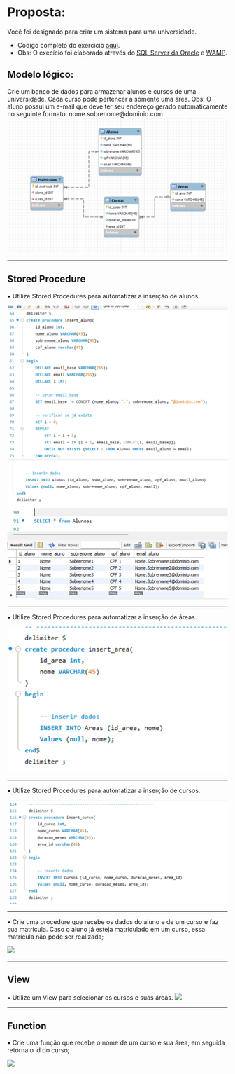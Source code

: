 <h1>Proposta:</h1>

Você foi designado para criar um sistema para uma universidade.

* Código completo do exercício [aqui](https://github.com/thaisconto/Curso-ADS/blob/main/Bando_Dados/Lista_Functions/sql_function.sql).
* Obs: O execício foi elaborado através do [SQL Server da Oracle](https://dev.mysql.com/doc/) e [WAMP](https://sourceforge.net/projects/wampserver/).

<h2>Modelo lógico:</h2>
Crie um banco de dados para armazenar alunos e cursos de uma universidade. Cada curso pode pertencer a somente uma área.
Obs: O aluno possui um e-mail que deve ter seu endereço gerado automaticamente no seguinte formato: nome.sobrenome@dominio.com

<img src = modelo_logico.png>

----------------------------------------------------------------------------

<h2>Stored Procedure</h2>

• Utilize Stored Procedures para automatizar a inserção de alunos

<img src = print_stored_procedure_insert_aluno_1.png>
<img src = print_stored_procedure_insert_aluno_2.png>
<img src = print_stored_procedure_insert_aluno_3.png>

----------------------------------------------------------------------------

• Utilize Stored Procedures para automatizar a inserção de áreas.

<img src = print_stored_procedure_insert_area_1.png>

----------------------------------------------------------------------------

• Utilize Stored Procedures para automatizar a inserção de cursos.

<img src = print_stored_procedure_insert_curso_1.png>

----------------------------------------------------------------------------

• Crie uma procedure que recebe os dados do aluno e de um curso e faz sua matrícula. Caso o aluno já esteja matriculado em um curso, essa matrícula não pode ser realizada;

<img src = print_stored_procedure_nova_matricula_1.png>

----------------------------------------------------------------------------

<h2>View</h2>
• Utilize um View para selecionar os cursos e suas áreas.

<img src = print_view_cursos_e_areas_1.png>

----------------------------------------------------------------------------

<h2>Function</h2>

• Crie uma função que recebe o nome de um curso e sua área, em seguida retorna o id do curso;

<img src = print_function_1.png>


